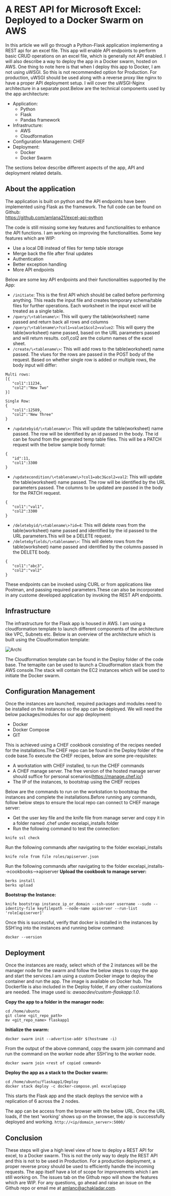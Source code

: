 # A REST API for Microsoft Excel: Deployed to a Docker Swarm on AWS  

In this article we will go through a Python-Flask application implementing a REST api for an excel file. This app will enable API endpoints to perform basic CRUD operations on an excel file, which is generally not API enabled. I will  also describe a way to deploy the app in a Docker swarm, hosted on AWS. One thing to note here is that when I deploy this app to Docker, I am not using uWSGI. So this is not recommended option for Production. For production, uWSGI should be used along with a reverse proxy like nginx to have a proper API deployment setup. I will cover the uWSGI-Nginx architecture in a separate post.Below are the technical components used by the app architecture:  
 - Application:  
    - Python
    - Flask
    - Pandas framework  
 - Infrastructure:  
    - AWS  
    - Cloudformation  
 - Configuration Management: CHEF  
 - Deployment:  
    - Docker  
    - Docker Swarm   

The sections below describe different aspects of the app, API and deployment related details.

## About the application  
The application is built on python and the API endpoints have been implemented using Flask as the framework. The full code can be found on Github:  
https://github.com/amlana21/excel-api-python  

The code is still missing some key features and functionalities to enhance the API functions. I am working on improving the functionalities. Some key features which are WIP:  
 - Use a local DB instead of files for temp table storage  
 - Merge back the file after final updates
 - Authentication  
 - Better exception handling
 - More API endpoints  

Below are some key API endpoints and their functionalities supported by the App:  
 - ```/initiate```: This is the first API which should be called before performing anything. This reads the input file and creates temporary schema/table files for further operations. Each worksheet in the input excel will be treated as a single table.  
 - ```/query/\<tablename\>```: This will query the table(worksheet) name passed and return back all rows and columns  
 - ```/query/\<tablename\>?col1=value1&col2=value2```: This will query the table(worksheet) name passed, based on the URL parameters passed and will return results. col1,col2 are the column names of the excel sheet.  
 - ```/create/\<tablename\>```: This will add rows to the table(worksheet) name passed. The vlues for the rows are passed in the POST body of the request. Based on whether single row is added or multiple rows, the body input will differ:  
 ```
 Multi rows: 
 [{
	"col1":11234,
	"col2":"New Two"
}]

Single Row:
{
	"col1":12589,
	"col2":"New Three"
}  
```
 - ```/updatebyid/\<tablename\>```: This will update the table(worksheet) name passed. The row will be identified by an id passed in the body. The id can be found from the generated temp table files. This will be a PATCH request with the below sample body format:  

 ``` 
 {
	"id":11,
	"col1":3300
}
```  
 - ```/updatecondition/\<tablename\>?col1=abc3&col2=val2```: This will update the table(worksheet) name passed. The row will be identified by the URL parameters passed. The columns to be updated are passed in the body for the PATCH request.  
 ``` 
 {
	"col1":"val1",
	"col2":3300
}
```  
 - ```/deletebyid/\<tablename\>?id=4```: This will delete rows from the table(worksheet) name passed and identified by the id passed to the URL parameters.This will be a DELETE request.  
 - ```/deletebyfields/\<tablename\>```: This will delete rows from the table(worksheet) name passed and identified by the columns passed in the DELETE body.  
 ``` 
 {
	"col1":"abc3",
	"col2":"val2"
}
```  

These endpoints can be invoked using CURL or from applications like Postman, and passing required parameters.These can also be incorporated in any custome developed application by invoking the REST API endpoints. 

## Infrastructure  
The infrastructure for the Flask app is housed in AWS. I am using a cloudformation template to launch different components of the architecture like VPC, Subnets etc. Below is an overview of the architecture which is built using the Cloudformation template:  

![Archi](archi.png)  

The Cloudformation template can be found in the Deploy folder of the code base. The temaplte can be used to launch a Cloudformation stack from the AWS console.The stack will contain the EC2 instances which will be used to initiate the Docker swarm.  

## Configuration Management  
Once the instances are launched, required packages and modules need to be installed on the instances so the app can be deployed. We will need the below packages/modules for our app deployment:  
 - Docker  
 - Docker Compose  
 - GIT  

This is achieved using a CHEF cookbook consisting of the recipes needed for the installations.The CHEF repo can be found in the Deploy folder of the code base.To execute the CHEF recipes, below are some pre-requisites:  
 - A workstation with CHEF installed, to run the CHEF commands  
 - A CHEF manage server. The free version of the hosted manage server should suffice for personal scenarios(https://manage.chef.io/) 
 - The IP of the instances, to bootstrap using the CHEF recipes  

Below are the commands to run on the workstation to bootstrap the instances and complete the installations.Before running any commands, follow below steps to ensure the local repo can connect to CHEF manage server:  
 - Get the user key file and the knife file from manage server and copy it in a folder named .chef under excelapi_installs folder  
 - Run the following command to test the connection:  
 ```
 knife ssl check
 ```
Run the following commands after navigating to the folder excelapi_installs
```
knife role from file roles/apiserver.json
```

Run the following commands after navigating to the folder excelapi_installs-->cookbooks-->apiserver
<strong>Upload the cookbook to manage server:  </strong>
```
berks install
berks upload
```
<strong>Bootstrap the Instance:  </strong>
```
knife bootstrap instance_ip_or_domain --ssh-user username --sudo --identity-file keyfilepath --node-name apiserver --run-list 'role[apiserver]'  
```

Once this is successful, verify that docker is installed in the instances by SSH'ing into the instances and running below command:  

```
docker --version
```  

## Deployment 
Once the instances are ready, select which of the 2 instances will be the manager node for the swarm and follow the below steps to copy the app and start the services.I am using a custom Docker image to deploy the container and run the app. The image is available on Docker hub. The Dockerfile is also included in the Deploy folder, if any other customizations are needed. The image used is: <em>awsacdev/custom-flaskapp:1.0</em>.  

<strong>Copy the app to a folder in the manager node:  </strong>
```
cd /home/ubuntu
git clone <git_repo_path>
mv <git_repo_name> flaskapp1
```  
<strong>Initialize the swarm:  </strong>
```
docker swarm init --advertise-addr $(hostname -i)
```
From the output of the above command, copy the swarm join command and run the command on the worker node after SSH'ing to the worker node.  
```
docker swarm join <rest of copied command>
```  

<strong>Deploy the app as a stack to the Docker swarm:  </strong>
```
cd /home/ubuntu/flaskapp1/Deploy
docker stack deploy -c docker-compose.yml excelapiapp
```
This starts the Flask app and the stack deploys the service with a replication of 6 across the 2 nodes.  

The app can be access from the browser with the below URL. Once the URL loads, if the text 'working' shows up on the browser, the app is successfully deployed and working.
```http://<ip/domain_server>:5000/```  


## Conclusion 
These steps will give a high level view of how to deploy a REST API for excel, to a Docker swarm. This is not the only way to deply the REST API and this is not to be used in Production. For a production deployment, a proper reverse proxy should be used to efficiently handle the incoming requests. The app itself have a lot of scope for improvements which I am still working on. The issues tab on the Github repo will show the features which are WIP. For any questions, go ahead and raise an issue on the Github repo or email me at amlanc@achakladar.com.